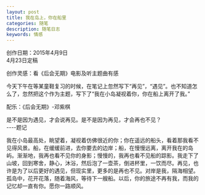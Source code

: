 ```yaml
---
layout: post
title: 我在岛上，你在船里
categories: 随笔
description: 随笔日志
keywords: 情感
---
```


创作日期：2015年4月9日  
4月23日定稿   

创作灵感：看《后会无期》电影及听主题曲有感  

今天下午在等某童鞋复习的时候，在笔记上忽然写下“再见”，“遇见”。也不知道怎么了，忽然把这个作为主题，写下了“我在小岛凝视着你，你在船上离开了我。”   

配乐：《后会无期》-邓紫棋 

是不是因为遇见，才会说再见。是不是因为再见，才会再也不见？   
                                                      ----题记 

   

我在小岛最高处，眺望着，凝视着仿佛很近的你；你在遥远的船头，看着那我看不见得风景。船，在缓缓前进，去你要去的边岸；船，在慢慢远离，离开我在的岛屿。渐渐地，我再也看不见你的身影；慢慢的，我再也看不见船的踪影。我走下了山坡，回到寒舍，静心，沐浴，然后泡了一壶茶，倒进杯里，一饮而尽。再见，也许是为了以后更好的遇见，但现实里，更多的是再也不见。对岸是我，隔海相望。孤岛中，花开花落，随着海风，等待下一艘船。以后，你的旅途不再有我，而我的记忆却一直有你。愿你一路顺风。 

